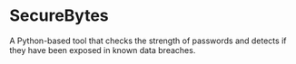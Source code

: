 # SecureBytes
 A Python-based tool that checks the strength of passwords and detects if they have been exposed in known data breaches.    
